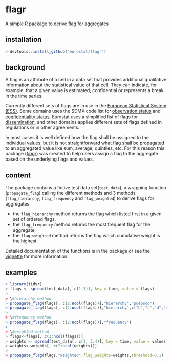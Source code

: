 # flagr
A simple R package to derive flag for aggregates

## installation

```R
> devtools::install_github("eurostat/flagr")
```

## background
A flag is an attribute of a cell in a data set that provides additional qualitative information about the statistical value of that cell. They can indicate, for example, that a given value is estimated, confidential or represents a break in the time series.

Currently different sets of flags are in use in the [European Statistical System (ESS)](http://ec.europa.eu/eurostat/web/ess/about-us). Some domains uses the SDMX code list for [observation status](https://sdmx.org/wp-content/uploads/CL_OBS_STATUS_v2_1.docx) and [confidentiality status](https://sdmx.org/wp-content/uploads/CL_CONF_STATUS_1_2_2018.docx). Eurostat uses a simplified list of flags for [dissemination](http://ec.europa.eu/eurostat/data/database/information), and other domains applies different sets of flags defined in regulations or in other agreements.    

In most cases it is well defined how the flag shall be assigned to the individual values, but it is not straightforward what flag shall be propagated to an aggregated value like sum, average, quintiles, etc. For this reason this package ([*flagr*](https://github.com/eurostat/flagr)) was created to help users assign a flag to the aggregate based on the underlying flags and values.  

## content
The package contains a fictive test data set(`test_data`), a wrapping function (`propagate_flag`) calling the different methods and 3 methods (`flag_hierarchy`, `flag_frequency` and `flag_weighted`) to derive flags for aggregates.

* the `flag_hierarchy` method returns the flag which listed first in a given set of ordered flags,
* the `flag_frequency` method returns the most frequent flag for the aggregate,
* the `flag_weighted` method returns the flag which cumulative weight is the highest.

Detailed documentation of the functions is in the package or see the [vignette](vignettes/flagr_introduction.pdf) for more information.

## examples

```R
> library(tidyr)
> flags <- spread(test_data[, c(1:3)], key = time, value = flags)
>
> \#hierarchy method
> propagate_flag(flags[, c(2:ncol(flags))],"hierarchy","puebscd")
> propagate_flag(flags[, c(2:ncol(flags))],"hierarchy",c("b","c","d","e","p","s","u"))
>
> \#frequency method
> propagate_flag(flags[, c(2:ncol(flags))],"frequency")
>
> \#weighted method
> flags<-flags[, c(2:ncol(flags))]
> weights <- spread(test_data[, c(1, 3:4)], key = time, value = values)
> weights<-weights[, c(2:ncol(weights))]
>
> propagate_flag(flags,"weighted",flag_weights=weights,threshold=0.1)
```
